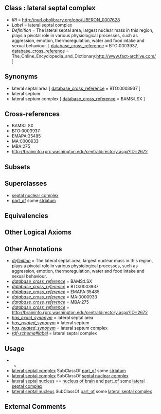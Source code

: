 
## Class : lateral septal complex

 * *IRI* = http://purl.obolibrary.org/obo/UBERON_0007628
 * *Label* = lateral septal complex
 * *Definition* = The lateral septal area; largest nuclear mass in this region, plays a pivotal role in various physiological processes, such as aggression, emotion, thermoregulation, water and food intake and sexual behaviour. [ [database_cross_reference](../../ef/oboInOwl#hasDbXref.md) = BTO:0003937, [database_cross_reference](../../ef/oboInOwl#hasDbXref.md) = The_Online_Encyclopedia_and_Dictionary:http://www.fact-archive.com/ ]

## Synonyms

 * lateral septal area [ [database_cross_reference](../../ef/oboInOwl#hasDbXref.md) = BTO:0003937 ]
 * lateral septum
 * lateral septum complex [ [database_cross_reference](../../ef/oboInOwl#hasDbXref.md) = BAMS:LSX ]

## Cross-references

 * BAMS:LSX
 * BTO:0003937
 * EMAPA:35485
 * MA:0000933
 * MBA:275
 * http://braininfo.rprc.washington.edu/centraldirectory.aspx?ID=2672

## Subsets


## Superclasses

 * [septal nuclear complex](../../UBERON/63/UBERON_0002663.md)
 * [part_of](../../BFO/50/BFO_0000050.md) some [striatum](../../UBERON/35/UBERON_0002435.md)

## Equivalencies


## Other Logical Axioms


## Other Annotations

 * *[definition](../../IAO/15/IAO_0000115.md)* = The lateral septal area; largest nuclear mass in this region, plays a pivotal role in various physiological processes, such as aggression, emotion, thermoregulation, water and food intake and sexual behaviour.
 * *[database_cross_reference](../../ef/oboInOwl#hasDbXref.md)* = BAMS:LSX
 * *[database_cross_reference](../../ef/oboInOwl#hasDbXref.md)* = BTO:0003937
 * *[database_cross_reference](../../ef/oboInOwl#hasDbXref.md)* = EMAPA:35485
 * *[database_cross_reference](../../ef/oboInOwl#hasDbXref.md)* = MA:0000933
 * *[database_cross_reference](../../ef/oboInOwl#hasDbXref.md)* = MBA:275
 * *[database_cross_reference](../../ef/oboInOwl#hasDbXref.md)* = http://braininfo.rprc.washington.edu/centraldirectory.aspx?ID=2672
 * *[has_exact_synonym](../../ym/oboInOwl#hasExactSynonym.md)* = lateral septal area
 * *[has_related_synonym](../../ym/oboInOwl#hasRelatedSynonym.md)* = lateral septum
 * *[has_related_synonym](../../ym/oboInOwl#hasRelatedSynonym.md)* = lateral septum complex
 * *[rdf-schema#label](../../el/rdf-schema#label.md)* = lateral septal complex

## Usage

 * -
 * [lateral septal complex](../../UBERON/28/UBERON_0007628.md) SubClassOf [part_of](../../BFO/50/BFO_0000050.md) some [striatum](../../UBERON/35/UBERON_0002435.md)
 * [lateral septal complex](../../UBERON/28/UBERON_0007628.md) SubClassOf [septal nuclear complex](../../UBERON/63/UBERON_0002663.md)
 * [lateral septal nucleus](../../UBERON/67/UBERON_0002667.md) == [nucleus of brain](../../UBERON/08/UBERON_0002308.md) and [part_of](../../BFO/50/BFO_0000050.md) some [lateral septal complex](../../UBERON/28/UBERON_0007628.md)
 * [lateral septal nucleus](../../UBERON/67/UBERON_0002667.md) SubClassOf [part_of](../../BFO/50/BFO_0000050.md) some [lateral septal complex](../../UBERON/28/UBERON_0007628.md)

## External Comments

